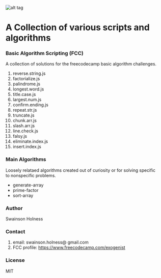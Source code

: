 ![alt tag](https://github.com/Exogenist/algorithm-library/blob/master/img/header.png)

# A Collection of various scripts and algorithms 

### Basic Algorithm Scripting (FCC)
A collection of solutions for the freecodecamp basic algorithm challenges. 

1. reverse.string.js
2. factorialize.js
3. palindrome.js
4. longest.word.js
5. title.case.js
6. largest.num.js
7. confirm.ending.js
8. repeat.str.js
9. truncate.js
10. chunk.arr.js
11. slash.arr.js
12. line.check.js
13. falsy.js
14. eliminate.index.js
15. insert.index.js

### Main Algorithms
Loosely relataed algorithms created out of curiosity or for solving specific to nonspecific problems.

* generate-array
* prime-factor
* sort-array

### Author
Swainson Holness

### Contact
1. email: swainson.holness@ gmail.com 
2. FCC profile: https://www.freecodecamp.com/exogenist

### License
MIT





